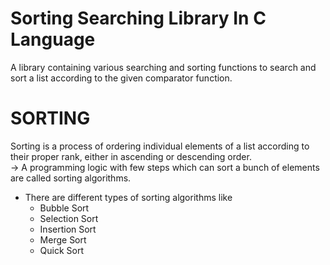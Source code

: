 # Sorting Searching Library In C Language

A library containing various searching and sorting functions to search and sort a list according to the given comparator function.

# SORTING
Sorting is a process of ordering individual elements of a list according to their proper rank, either in ascending or descending order.<br>
-> A programming logic with few steps which can sort a bunch of elements are called sorting algorithms.<br>
* There are different types of sorting algorithms like<br>
   * Bubble Sort<br>
   * Selection Sort<br>
   * Insertion Sort<br>
   * Merge Sort<br>
   * Quick Sort<br>
